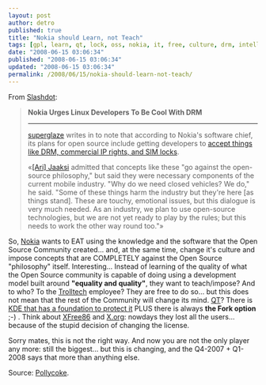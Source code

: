 ```yaml
---
layout: post
author: detro
published: true
title: "Nokia should Learn, not Teach"
tags: [gpl, learn, qt, lock, oss, nokia, it, free, culture, drm, intellectual, news-and-politics, english, teach, property, trolltech, sim]
date: "2008-06-15 03:06:34"
published: "2008-06-15 03:06:34"
updated: "2008-06-15 03:06:34"
permalink: /2008/06/15/nokia-should-learn-not-teach/
---
```


From <a href="http://linux.slashdot.org/article.pl?sid=08/06/13/123206">Slashdot</a>:
<blockquote>
<strong>Nokia Urges Linux Developers To Be Cool With DRM</strong>
<hr />
<a href="mailto:superglaze@hotmail.com">superglaze</a> writes in to note that according to Nokia's software chief, its plans for open source include getting developers to <a href="http://www.businessweek.com/globalbiz/content/jun2008/gb20080612_288518.htm?chan=top+news_top+news+index_global+business">accept things like DRM, commercial IP rights, and SIM locks</a>.

«<a href="http://jaaksi.blogspot.com/">[Ari] Jaaksi</a> admitted that concepts like these "go against the open-source philosophy," but said they were necessary components of the current mobile industry.
"Why do we need closed vehicles? We do," he said.
"Some of these things harm the industry but they're here [as things stand]. These are touchy, emotional issues, but this dialogue is very much needed. As an industry, we plan to use open-source technologies, but we are not yet ready to play by the rules; but this needs to work the other way round too."»
</blockquote>

So, <a href="http://www.nokia.com">Nokia</a> wants to EAT using the knowledge and the software that the Open Source Community created... and, at the same time, change it's culture and impose concepts that are COMPLETELY against the Open Source "philosophy" itself. Interesting...
Instead of learning of the quality of what the Open Source community is capable of doing using a development model built around <strong>"equality and quality"</strong>, they want to teach/impose? And to who? To the <a href="http://trolltech.com/">Trolltech</a> employee? They are free to do so... but this does not mean that the rest of the Community will change its mind.
<a href="http://trolltech.com/products/qt">QT</a>? There is <a href="http://www.kde.org/whatiskde/kdefreeqtfoundation.php">KDE that has a foundation to protect it</a> PLUS there is always <strong>the Fork option</strong> ;-) .
Think about <a href="http://www.xfree86.org/">XFree86</a> and <a href="http://www.x.org/wiki/">X.org</a>: nowdays they lost all the users... because of the stupid decision of changing the license.

Sorry mates, this is not the right way. And now you are not the only player any more: still the biggest... but this is changing, and the Q4-2007 + Q1-2008 says that more than anything else.

Source: <a href="http://pollycoke.net/2008/06/14/we-dont-need-your-education/">Pollycoke</a>.


